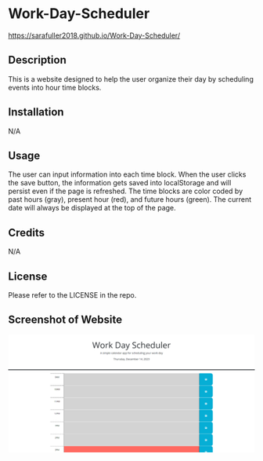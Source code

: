 # Work-Day-Scheduler

 https://sarafuller2018.github.io/Work-Day-Scheduler/

## Description

This is a website designed to help the user organize their day by scheduling events into hour time blocks.

## Installation

N/A

## Usage

The user can input information into each time block. When the user clicks the save button, the information gets saved into localStorage and will persist even if the page is refreshed. The time blocks are color coded by past hours (gray), present hour (red), and future hours (green). The current date will always be displayed at the top of the page.

## Credits

N/A

## License

Please refer to the LICENSE in the repo.

## Screenshot of Website

![Alt text](./Assets/images/Screenshot%202023-12-14%20154450.png)